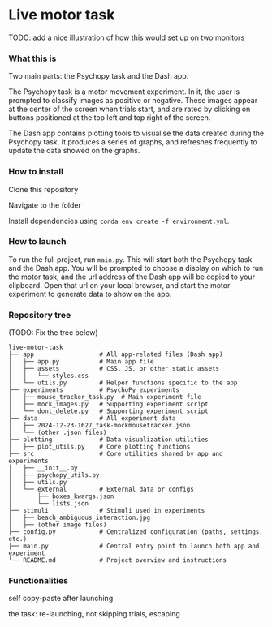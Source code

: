 # Live motor task

TODO: add a nice illustration of how this would set up on two monitors
### What this is

Two main parts: the Psychopy task and the Dash app.

The Psychopy task is a motor movement experiment. In it, the user is prompted to classify images as positive or negative. These images appear at the center of the screen when trials start, and are rated by clicking on buttons positioned at the top left and top right of the screen.

The Dash app contains plotting tools to visualise the data created during the Psychopy task. It produces a series of graphs, and refreshes frequently to update the data showed on the graphs.

### How to install

Clone this repository

Navigate to the folder

Install dependencies using `conda env create -f environment.yml`.

### How to launch

To run the full project, run `main.py`. This will start both the Psychopy task and the Dash app. You will be prompted to choose a display on which to run the motor task, and the url address of the Dash app will be copied to your clipboard. Open that url on your local browser, and start the motor experiment to generate data to show on the app.

### Repository tree

(TODO: Fix the tree below)

```
live-motor-task
├── app                  # All app-related files (Dash app)
│   ├── app.py           # Main app file
│   ├── assets           # CSS, JS, or other static assets
│   │   └── styles.css
│   └── utils.py         # Helper functions specific to the app
├── experiments          # PsychoPy experiments
│   ├── mouse_tracker_task.py  # Main experiment file
│   ├── mock_images.py   # Supporting experiment script
│   └── dont_delete.py   # Supporting experiment script
├── data                 # All experiment data
│   ├── 2024-12-23-1627_task-mockmousetracker.json
│   └── (other .json files)
├── plotting             # Data visualization utilities
│   ├── plot_utils.py    # Core plotting functions
├── src                  # Core utilities shared by app and experiments
│   ├── __init__.py
│   ├── psychopy_utils.py
│   ├── utils.py
│   └── external         # External data or configs
│       ├── boxes_kwargs.json
│       └── lists.json
├── stimuli              # Stimuli used in experiments
│   ├── beach_ambiguous_interaction.jpg
│   ├── (other image files)
├── config.py            # Centralized configuration (paths, settings, etc.)
├── main.py              # Central entry point to launch both app and experiment
└── README.md            # Project overview and instructions
```


### Functionalities

self copy-paste after launching

the task: re-launching, not skipping trials, escaping